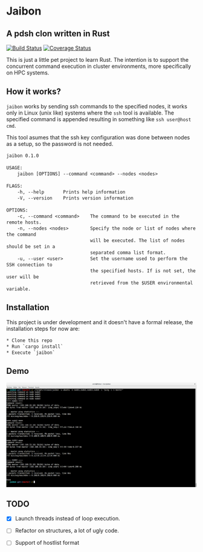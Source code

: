 # Jaibon
## A pdsh clon written in Rust

[![Build Status](https://travis-ci.org/ericho/jaibon.svg?branch=master)](https://travis-ci.org/ericho/jaibon) [![Coverage Status](https://coveralls.io/repos/github/ericho/jaibon/badge.svg?branch=master)](https://coveralls.io/github/ericho/jaibon?branch=master)

This is just a little pet project to learn Rust. The intention is to support the concurrent command execution in cluster environments, more specifically on HPC systems. 

## How it works?

`jaibon` works by sending ssh commands to the specified nodes, it works only in Linux (unix like) systems where the `ssh` tool is available. The specified command is appended resulting in something like `ssh user@host cmd`.

This tool asumes that the ssh key configuration was done between nodes as a setup, so the password is not needed.

```
jaibon 0.1.0

USAGE:
    jaibon [OPTIONS] --command <command> --nodes <nodes>

FLAGS:
    -h, --help       Prints help information
    -V, --version    Prints version information

OPTIONS:
    -c, --command <command>    The command to be executed in the remote hosts.
    -n, --nodes <nodes>        Specify the node or list of nodes where the command
                               will be executed. The list of nodes should be set in a
                               separated comma list format.
    -u, --user <user>          Set the username used to perform the SSH connection to
                               the specified hosts. If is not set, the user will be
                               retrieved from the $USER environmental variable.

```

## Installation

This project is under development and it doesn't have a formal release, the installation steps for now are: 

    * Clone this repo
    * Run `cargo install`
    * Execute `jaibon`
    
## Demo
![demo](demo.png)
## TODO

- [x] Launch threads instead of loop execution.
- [ ] Refactor on structures, a lot of ugly code.
- [ ] Support of hostlist format

